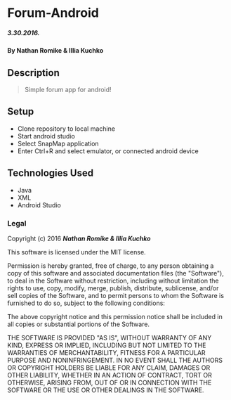 # Forum-Android

##### 3.30.2016.

#### By **Nathan Romike & Illia Kuchko**

## Description

> Simple forum app for android!

## Setup

*  Clone repository to local machine
*  Start android studio
*  Select SnapMap application
*  Enter Ctrl+R and select emulator, or connected android device

## Technologies Used

* Java
* XML
* Android Studio

### Legal

Copyright (c) 2016 **_Nathan Romike & Illia Kuchko_**

This software is licensed under the MIT license.

Permission is hereby granted, free of charge, to any person obtaining a copy
of this software and associated documentation files (the "Software"), to deal
in the Software without restriction, including without limitation the rights
to use, copy, modify, merge, publish, distribute, sublicense, and/or sell
copies of the Software, and to permit persons to whom the Software is
furnished to do so, subject to the following conditions:

The above copyright notice and this permission notice shall be included in
all copies or substantial portions of the Software.

THE SOFTWARE IS PROVIDED "AS IS", WITHOUT WARRANTY OF ANY KIND, EXPRESS OR
IMPLIED, INCLUDING BUT NOT LIMITED TO THE WARRANTIES OF MERCHANTABILITY,
FITNESS FOR A PARTICULAR PURPOSE AND NONINFRINGEMENT. IN NO EVENT SHALL THE
AUTHORS OR COPYRIGHT HOLDERS BE LIABLE FOR ANY CLAIM, DAMAGES OR OTHER
LIABILITY, WHETHER IN AN ACTION OF CONTRACT, TORT OR OTHERWISE, ARISING FROM,
OUT OF OR IN CONNECTION WITH THE SOFTWARE OR THE USE OR OTHER DEALINGS IN
THE SOFTWARE.
